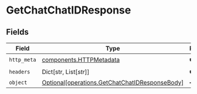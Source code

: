 # GetChatChatIDResponse


## Fields

| Field                                                                                                  | Type                                                                                                   | Required                                                                                               | Description                                                                                            |
| ------------------------------------------------------------------------------------------------------ | ------------------------------------------------------------------------------------------------------ | ------------------------------------------------------------------------------------------------------ | ------------------------------------------------------------------------------------------------------ |
| `http_meta`                                                                                            | [components.HTTPMetadata](../../models/components/httpmetadata.md)                                     | :heavy_check_mark:                                                                                     | N/A                                                                                                    |
| `headers`                                                                                              | Dict[str, List[*str*]]                                                                                 | :heavy_check_mark:                                                                                     | N/A                                                                                                    |
| `object`                                                                                               | [Optional[operations.GetChatChatIDResponseBody]](../../models/operations/getchatchatidresponsebody.md) | :heavy_minus_sign:                                                                                     | OK                                                                                                     |